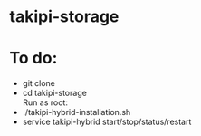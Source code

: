 # takipi-storage

To do:
======
- git clone 
- cd takipi-storage <br />
Run as root: 
- ./takipi-hybrid-installation.sh
- service takipi-hybrid start/stop/status/restart
